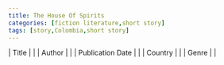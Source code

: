 ```yaml
---
title: The House Of Spirits
categories: [fiction literature,short story]
tags: [story,Colombia,short story]
---
```

| Title |  |
| Author |  |
| Publication Date |   |
| Country |  |
| Genre |   |
        